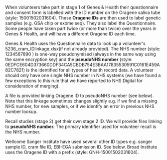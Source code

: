 
When volunteers take part in stage 1 of Genes & Health their questionnaire and consent form is labelled with the ID number on the Oragene saliva tube (style: 15001502031604). These **Oragene IDs** are then used to label genetic samples (e.g. GSA chip or exome seq). They also label the Questionnaire. Some people have taken part twice (or more than twice) over the years in Genes & Health, and will have a different Oragene ID each time.

Genes & Health uses the Questionnaire data to look up a volunteer's 5236\_cram\_IDlinkage.xlsx(if not already provided). The NHS number (style: 1234567890 ) is one-way pseudonymised (always in the same way using the same encryption key) and the **pseudoNHS number** (style: 0EDFCE604D373660DDF34CA5CBDB754E3BAA17835530591C0161E459A82C7821) is the identified for all types of health record data. A volunteer should only have one single NHS number in NHS systems (we have found a few exceptions to this rule that we have reported to NHS Digital for consideration of merging).

A file is provided linking Oragene ID to pseudoNHS number (see below). Note that this linkage sometimes changes slightly e.g. if we find a missing NHS number, for new samples, or if we identify an error in previous NHS number lookup.

Recall studies (stage 2) get their own stage 2 ID. We will provide files linking to **pseudoNHS number.** The primary identifier used for volunteer recall is the NHS number.

Wellcome Sanger Institute have used several other ID types e.g. sanger sample ID, cram file ID, EBI-EGA submission ID. See below. Broad Institute uses the Oragene ID with a prefix (style: GNH-15001502031604).

